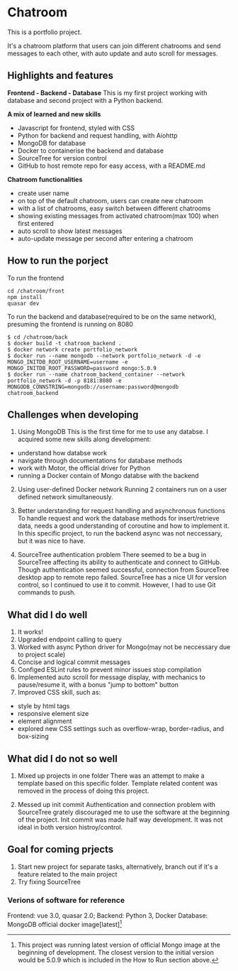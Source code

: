 # Chatroom

This is a portfolio project.

It's a chatroom platform that users can join different chatrooms and send messages to each other, with auto update and auto scroll for messages.

## Highlights and features

**Frontend - Backend - Database**
This is my first project working with database and second project with a Python backend.

**A mix of learned and new skills**
- Javascript for frontend, styled with CSS
- Python for backend and request handling, with Aiohttp
- MongoDB for database
- Docker to containerise the backend and database
- SourceTree for version control
- GitHub to host remote repo for easy access, with a README.md

**Chatroom functionalities**
- create user name
- on top of the default chatroom, users can create new chatroom
- with a list of chatrooms, easy switch between different chatrooms
- showing existing messages from activated chatroom(max 100) when first entered
- auto scroll to show latest messages
- auto-update message per second after entering a chatroom

##  How to run the porject
To run the frontend
```
cd /chatroom/front
npm install
quasar dev
```

To run the backend and database(required to be on the same network), presuming the frontend is running on 8080
```
$ cd /chatroom/back
$ docker build -t chatroom_backend .
$ docker network create portfolio_network
$ docker run --name mongodb --network portfolio_network -d -e MONGO_INITDB_ROOT_USERNAME=username -e MONGO_INITDB_ROOT_PASSWORD=password mongo:5.0.9
$ docker run --name chatroom_backend_container --network portfolio_network -d -p 8181:8080 -e MONGODB_CONNSTRING=mongodb://username:password@mongodb chatroom_backend
```

## Challenges when developing
1. Using MongoDB
This is the first time for me to use any databse. I acquired some new skills along development:
- understand how databse work
- navigate through documentations for database methods
- work with Motor, the official driver for Python
- running a Docker contain of Mongo databse with the backend

2. Using user-defined Docker network
Running 2 containers run on a user defined network simultaneously.

3. Better understanding for request handling and asynchronous functions
To handle request and work the database methods for insert/retrieve data, needs a good understanding of coroutine and how to implement it.
In this specific project, to run the backend async was not neccessary, but it was nice to have.

4. SourceTree authentication problem
There seemed to be a bug in SourceTree affecting its ability to authenticate and connect to GitHub.
Though authentication seemed successful, connection from SourceTree desktop app to remote repo failed.
SourceTree has a nice UI for version control, so I continued to use it to commit.
However, I had to use Git commands to push.

## What did I do well
1. It works!
2. Upgraded endpoint calling to query
3. Worked with async Python driver for Mongo(may not be neccessary due to project scale)
6. Concise and logical commit messages
5. Configed ESLint rules to prevent minor issues stop compilation
4. Implemented auto scroll for message display, with mechanics to pause/resume it, with a bonus "jump to bottom" button
3. Improved CSS skill, such as:
- style by html tags
- responsive element size
- element alignment
- explored new CSS settings such as overflow-wrap, border-radius, and box-sizing

## What did I do not so well
1. Mixed up projects in one folder
There was an attempt to make a template based on this specific folder.
Template related content was removed in the process of doing this project.

2. Messed up init commit
Authentication and connection problem with SourceTree grately discouraged me to use the software at the beginning of the project.
Init commit was made half way development. It was not ideal in both version histroy/control.

## Goal for coming prjects
1. Start new project for separate tasks, alternatively, branch out if it's a feature related to the main project
2. Try fixing SourceTree

### Verions of software for reference        
Frontend: vue 3.0, quasar 2.0;
Backend: Python 3, Docker
Database: MongoDB official docker image[latest][^1]

[^1]: This project was running latest version of official Mongo image at the beginning of development.
  The closest version to the initial version would be 5.0.9 which is included in the How to Run section above.
